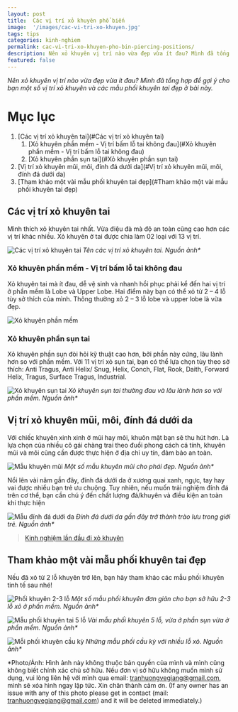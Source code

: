 ```yaml
---
layout: post
title:  Các vị trí xỏ khuyên phổ biến
image:  '/images/cac-vi-tri-xo-khuyen.jpg'
tags: tips
categories: kinh-nghiem
permalink: cac-vi-tri-xo-khuyen-pho-bin-piercing-positions/
description: Nên xỏ khuyên vị trí nào vừa đẹp vừa ít đau? Mình đã tổng hợp để gợi ý cho bạn một số vị trí xỏ khuyên và phối khuyên đẹp ở bài này.
featured: false
---
```

_Nên xỏ khuyên vị trí nào vừa đẹp vừa ít đau? Mình đã tổng hợp để gợi ý cho bạn một số vị trí xỏ khuyên và các mẫu phối khuyên tai đẹp ở bài này._

# Mục lục
1. [Các vị trí xỏ khuyên tai](#Các vị trí xỏ khuyên tai)
   1. [Xỏ khuyên phần mềm - Vị trí bấm lỗ tai không đau](#Xỏ khuyên phần mềm - Vị trí bấm lỗ tai không đau)
   2. [Xỏ khuyên phần sụn tai](#Xỏ khuyên phần sụn tai)
2. [Vị trí xỏ khuyên mũi, môi, đính đá dưới da](#Vị trí xỏ khuyên mũi, môi, đính đá dưới da)
3. [Tham khảo một vài mẫu phối khuyên tai đẹp](#Tham khảo một vài mẫu phối khuyên tai đẹp)

## Các vị trí xỏ khuyên tai <a name="Các vị trí xỏ khuyên tai"></a>

Mình thích xỏ khuyên tai nhất. Vừa điệu đà mà độ an toàn cũng cao hơn các vị trí khác nhiều. Xỏ khuyên ở tai được chia làm 02 loại với 13 vị trí.

![Các vị trí xỏ khuyên tai](/images/piercing-position-i-tri-khuyen-tai.jpg)
_Tên các vị trí xỏ khuyên tai. Nguồn ảnh*_

### Xỏ khuyên phần mềm - Vị trí bấm lỗ tai không đau <a name="Xỏ khuyên phần mềm - Vị trí bấm lỗ tai không đau"></a>

Xỏ khuyên tai mà ít đau, dễ vệ sinh và nhanh hồi phục phải kể đến hai vị trí ở phần mềm là Lobe và Upper Lobe. Hai điểm này bạn có thể xỏ từ 2 – 4 lỗ tùy sở thích của mình. Thông thường xỏ 2 – 3 lỗ lobe và upper lobe là vừa đẹp.

![Xỏ khuyên phần mềm](/images/xo-khuyen-tai-sun-mem.png)

### Xỏ khuyên phần sụn tai <a name="Xỏ khuyên phần sụn tai"></a>

Xỏ khuyên phần sụn đòi hỏi kỹ thuật cao hơn, bởi phần này cứng, lâu lành hơn so với phần mềm. Với 11 vị trí xỏ sụn tai, bạn có thể lựa chọn tùy theo sở thích:  Anti Tragus, Anti Helix/ Snug, Helix, Conch, Flat, Rook, Daith, Forward Helix, Tragus, Surface Tragus, Industrial.

![Xỏ khuyên sụn tai](/images/xo-khuyen-tai-sun.png)
_Xỏ khuyên sụn tai thường đau và lâu lành hơn so với phần mềm. Nguồn ảnh*_

## Vị trí xỏ khuyên mũi, môi, đính đá dưới da <a name="Vị trí xỏ khuyên mũi, môi, đính đá dưới da"></a>

Với chiếc khuyên xinh xinh ở mũi hay môi, khuôn mặt bạn sẽ thu hút hơn. Là lựa chọn của nhiều cô gái chàng trai theo đuổi phong cách cá tính, khuyên mũi và môi cũng cần được thực hiện ở địa chỉ uy tín, đảm bảo an toàn.

![Mẫu khuyên mũi](/images/mau-khuyen-mui.png)
_Một số mẫu khuyên mũi cho phái đẹp. Nguồn ảnh*_

Nổi lên vài năm gần đây, đính đá dưới da ở xương quai xanh, ngực, tay hay vai được nhiều bạn trẻ ưu chuộng. Tuy nhiên, nếu muốn trải nghiệm đính đá trên cơ thể, bạn cần chú ý đến chất lượng đá/khuyên và điều kiện an toàn khi thực hiện

![Mẫu đính đá dưới da](/images/mau-dinh-da.png)
_Đính đá dưới da gần đây trở thành trào lưu trong giới trẻ. Nguồn ảnh*_

> [Kinh nghiệm lần đầu đi xỏ khuyên](https://vegiang.com/xo-khuyen-piercing-trai-nghiem-lan-dau-lam-chuyen-ay/)

## Tham khảo một vài mẫu phối khuyên tai đẹp <a name="Tham khảo một vài mẫu phối khuyên tai đẹp"></a>

Nếu đã xỏ từ 2 lỗ khuyên trở lên, bạn hãy tham khảo các mẫu phối khuyên tinh tế sau nhé!

![Phối khuyên 2-3 lỗ](/images/mau-phoi-khuyen-don-gian.png)
_Một số mẫu phối khuyên đơn giản cho bạn sở hữu 2-3 lỗ xỏ ở phần mềm. Nguồn ảnh*_

![Mẫu phối khuyên tai 5 lỗ](/images/mau-phoi-5-khuyen-dieu-da.png)
_Vài mẫu phối khuyên 5 lỗ, vừa ở phần sụn vừa ở phần mềm. Nguồn ảnh*_

![Mỗi phối khuyên cầu kỳ](/images/mau--phoi-khuyen-cau-ky.png)
_Những mẫu phối cầu kỳ với nhiều lỗ xỏ. Nguồn ảnh*_

*Photo/Ảnh: Hình ảnh này không thuộc bản quyền của mình và mình cũng không biết chính xác chủ sở hữu. Nếu đơn vị sở hữu không muốn mình sử dụng, vui lòng liên hệ với mình qua email: tranhuongvegiang@gmail.com, mình sẽ xóa hình ngay lập tức. Xin chân thành cảm ơn. (If any owner has an issue with any of this photo please get in contact (mail: tranhuongvegiang@gmail.com) and it will be deleted immediately.)
